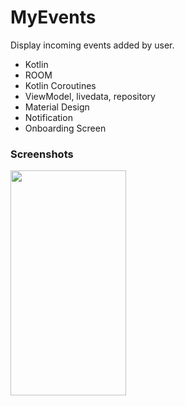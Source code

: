 # MyEvents
Display incoming events added by user.

* Kotlin
* ROOM
* Kotlin Coroutines
* ViewModel, livedata, repository
* Material Design
* Notification
* Onboarding Screen

### Screenshots
<a href="url"><img src="https://static.wixstatic.com/media/466b5c_d915c66a7f5442b2bb1bd243358547e9~mv2.png/v1/fill/w_494,h_825,al_c,q_90,usm_0.66_1.00_0.01/device-2020-09-29-164551.webp" align="left" height="360" width="185" ></a>
